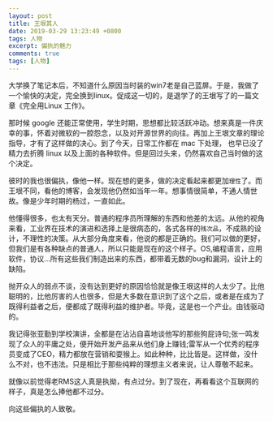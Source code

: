 ```yaml
---
layout: post
title: 王垠其人
date: 2019-03-29 13:23:49 +0800
tags: 人物
excerpt: 偏执的魅力
comments: true
tags: [人物]
---
```


大学换了笔记本后，不知道什么原因当时装的win7老是自己蓝屏。于是，我做了一个愉快的决定，完全换到linux。促成这一切的，是退学了的王垠写了的一篇文章《完全用Linux 工作》。

那时候 google 还能正常使用，学生时期，思想都比较活跃冲动。想来真是一件庆幸的事，怀着对微软的一腔怨念，以及对开源世界的向往。再加上王垠文章的理论指导，才有了这样做的决心。到了今天，日常工作都在 mac 下处理，
也早已没了精力去折腾 linux 以及上面的各种软件。但是回过头来，仍然喜欢自己当时做的这个决定。

彼时的我也很偏执，像他一样。现在想的更多，做的决定看起来都更加`理性`了。而王垠不同，看他的博客，会发现他仍然如当年一年。想事情很简单，不通人情世故。像是少年时期的杨过，一直如此。

他懂得很多，也太有天分。普通的程序员所理解的东西和他差的太远。从他的视角来看，工业界在技术的演进和选择上是很病态的，各式各样的`残次品`，不成熟的设计，不理性的决策。从大部分角度来看，他说的都是正确的。我们可以做的更好，但我们是有各种缺点的普通人，所以只能是现在的这个样子。OS,编程语言，应用软件，协议...所有这些我们制造出来的东西，都带着无数的bug和漏洞，设计上的缺陷。

抛开众人的弱点不谈，没有达到更好的原因恰恰就是像王垠这样的人太少了。比他聪明的，比他厉害的人也很多，但是大多数在意识到了这个之后，或者是在成为了既得利益者之后，便都成了既得利益的维护者。毕竟，这是也一个产业。由钱驱动的。

我记得张亚勤到学校演讲，全都是在沾沾自喜地谈他写的那些狗屁诗句;张一鸣发现了众人的平庸之处，便开始开发产品来从他们身上赚钱;雷军从一个优秀的程序员变成了CEO，精力都放在营销和耍猴上。如此种种，比比皆是。这样做，没什么不对，也不违法。只是相比于那些纯粹的理想主义者来说，让人尊敬不起来。

就像以前觉得老RMS这人真是执拗，有点过分。到了现在，再看看这个互联网的样子，真是怎么捧他都不过分。

向这些偏执的人致敬。




